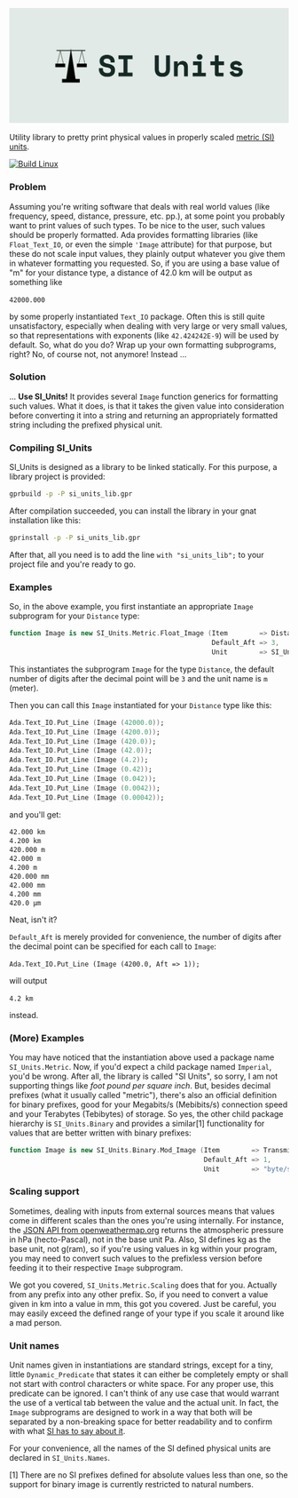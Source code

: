 ![SI Units](https://raw.githubusercontent.com/HeisenbugLtd/heisenbugltd.github.io/master/assets/img/si_units/cover.png)

Utility library to pretty print physical values in properly scaled
[metric (SI) units](https://www.nist.gov/pml/weights-and-measures/metric-si/si-units).

[![Build Linux](https://github.com/HeisenbugLtd/si_units/workflows/Build%20Linux/badge.svg)](https://github.com/HeisenbugLtd/si_units/actions?query=workflow%3A%22Build+Linux%22)

### Problem

Assuming you're writing software that deals with real world values (like
frequency, speed, distance, pressure, etc. pp.), at some point you probably
want to print values of such types.  To be nice to the user, such values should
be properly formatted.  Ada provides formatting libraries (like
`Float_Text_IO`, or even the simple `'Image` attribute) for that purpose, but
these do not scale input values, they plainly output whatever you give them in
whatever formatting you requested.  So, if you are using a base value of "m"
for your distance type, a distance of 42.0 km will be output as something like

`42000.000`

by some properly instantiated `Text_IO` package.  Often this is still quite
unsatisfactory, especially when dealing with very large or very small values,
so that representations with exponents (like `42.424242E-9`) will be used by
default.  So, what do you do?  Wrap up your own formatting subprograms, right?
No, of course not, not anymore! Instead ...

### Solution

... **Use SI_Units!**  It provides several `Image` function generics for
formatting such values.  What it does, is that it takes the given value into
consideration before converting it into a string and returning an appropriately
formatted string including the prefixed physical unit.

### Compiling SI_Units

SI_Units is designed as a library to be linked statically.  For this purpose, a
library project is provided:

```sh
gprbuild -p -P si_units_lib.gpr
```

After compilation succeeded, you can install the library in your gnat
installation like this:

```sh
gprinstall -p -P si_units_lib.gpr
```

After that, all you need is to add the line `with "si_units_lib";` to your
project file and you're ready to go.


### Examples

So, in the above example, you first instantiate an appropriate `Image`
subprogram for your `Distance` type:

```ada
function Image is new SI_Units.Metric.Float_Image (Item        => Distance,
                                                   Default_Aft => 3,
                                                   Unit        => SI_Units.Meter);
```

This instantiates the subprogram `Image` for the type `Distance`, the default
number of digits after the decimal point will be `3` and the unit name is `m`
(meter).

Then you can call this `Image` instantiated for your `Distance` type like this:

```ada
Ada.Text_IO.Put_Line (Image (42000.0));
Ada.Text_IO.Put_Line (Image (4200.0));
Ada.Text_IO.Put_Line (Image (420.0));
Ada.Text_IO.Put_Line (Image (42.0));
Ada.Text_IO.Put_Line (Image (4.2));
Ada.Text_IO.Put_Line (Image (0.42));
Ada.Text_IO.Put_Line (Image (0.042));
Ada.Text_IO.Put_Line (Image (0.0042));
Ada.Text_IO.Put_Line (Image (0.00042));
```

and you'll get:

```
42.000 km
4.200 km
420.000 m
42.000 m
4.200 m
420.000 mm
42.000 mm
4.200 mm
420.0 µm
```

Neat, isn't it?

`Default_Aft` is merely provided for convenience, the number of digits after
the decimal point can be specified for each call to `Image`:

`Ada.Text_IO.Put_Line (Image (4200.0, Aft => 1));`

will output

`4.2 km`

instead.

### (More) Examples

You may have noticed that the instantiation above used a package name
`SI_Units.Metric`.  Now, if you'd expect a child package named `Imperial`,
you'd be wrong.  After all, the library is called "SI Units", so sorry, I am
not supporting things like *foot pound per square inch*.  But, besides decimal
prefixes (what it usually called "metric"), there's also an official definition
for binary prefixes, good for your Megabits/s (Mebibits/s) connection speed and
your Terabytes (Tebibytes) of storage.  So yes, the other child package
hierarchy is `SI_Units.Binary` and provides a similar[1] functionality for
values that are better written with binary prefixes:

```ada
function Image is new SI_Units.Binary.Mod_Image (Item        => Transmission_Speed,
                                                 Default_Aft => 1,
                                                 Unit        => "byte/s");
```

### Scaling support

Sometimes, dealing with inputs from external sources means that values come in
different scales than the ones you're using internally.  For instance, the
[JSON API from openweathermap.org](https://openweathermap.org/api) returns the
atmospheric pressure in hPa (hecto-Pascal), not in the base unit Pa.  Also, SI
defines kg as the base unit, not g(ram), so if you're using values in kg within
your program, you may need to convert such values to the prefixless version
before feeding it to their respective `Image` subprogram.

We got you covered, `SI_Units.Metric.Scaling` does that for you.  Actually from
any prefix into any other prefix.  So, if you need to convert a value given in
km into a value in mm, this got you covered.  Just be careful, you may easily
exceed the defined range of your type if you scale it around like a mad person.

### Unit names

Unit names given in instantiations are standard strings, except for a tiny,
little `Dynamic_Predicate` that states it can either be completely empty or
shall not start with control characters or white space.  For any proper use,
this predicate can be ignored.  I can't think of any use case that would
warrant the use of a vertical tab between the value and the actual unit.  In
fact, the `Image` subprograms are designed to work in a way that both will be
separated by a non-breaking space for better readability and to confirm with
what
[SI has to say about it](https://www.nist.gov/pml/weights-and-measures/writing-metric-units).

For your convenience, all the names of the SI defined physical units are
declared in `SI_Units.Names`.


[1] There are no SI prefixes defined for absolute values less than one, so the
support for binary image is currently restricted to natural numbers.

